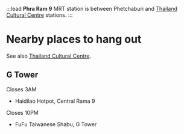 :::lead
**Phra Ram 9** MRT station is between Phetchaburi and [Thailand Cultural Centre](/wiki/ThailandCulturalCentre) stations.
:::

# Nearby places to hang out

See also [Thailand Cultural Centre](/wiki/ThailandCulturalCentre).

## G Tower

Closes 3AM

- Haidilao Hotpot, Central Rama 9

Closes 10PM

- FuFu Taiwanese Shabu, G Tower
